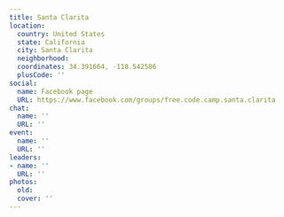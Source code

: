 ```yaml
---
title: Santa Clarita
location:
  country: United States
  state: California
  city: Santa Clarita
  neighborhood: 
  coordinates: 34.391664, -118.542586
  plusCode: ''
social:
  name: Facebook page
  URL: https://www.facebook.com/groups/free.code.camp.santa.clarita
chat:
  name: ''
  URL: ''
event:
  name: ''
  URL: ''
leaders:
- name: ''
  URL: ''
photos:
  old: 
  cover: ''
---
```

